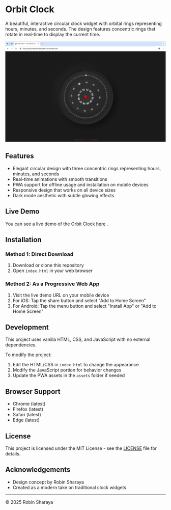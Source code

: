 # Orbit Clock

A beautiful, interactive circular clock widget with orbital rings representing hours, minutes, and seconds. The design features concentric rings that rotate in real-time to display the current time.

![Orbit Clock Screenshot](assets/images/screenshot.png)

## Features

- Elegant circular design with three concentric rings representing hours, minutes, and seconds
- Real-time animations with smooth transitions
- PWA support for offline usage and installation on mobile devices
- Responsive design that works on all device sizes
- Dark mode aesthetic with subtle glowing effects

## Live Demo

You can see a live demo of the Orbit Clock [here](https://iamrobinsharaya.github.io/orbit-clock/) .

## Installation

### Method 1: Direct Download

1. Download or clone this repository
2. Open `index.html` in your web browser

### Method 2: As a Progressive Web App

1. Visit the live demo URL on your mobile device
2. For iOS: Tap the share button and select "Add to Home Screen"
3. For Android: Tap the menu button and select "Install App" or "Add to Home Screen"

## Development

This project uses vanilla HTML, CSS, and JavaScript with no external dependencies.

To modify the project:

1. Edit the HTML/CSS in `index.html` to change the appearance
2. Modify the JavaScript portion for behavior changes
3. Update the PWA assets in the `assets` folder if needed

## Browser Support

- Chrome (latest)
- Firefox (latest)
- Safari (latest)
- Edge (latest)

## License

This project is licensed under the MIT License - see the [LICENSE](LICENSE) file for details.

## Acknowledgements

- Design concept by Robin Sharaya
- Created as a modern take on traditional clock widgets

---

© 2025 Robin Sharaya 
